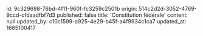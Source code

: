id: 9c329698-76bd-4f11-960f-fc3259c2501b
origin: 514c2d2d-3052-4769-9ccd-cfdaadfbf7d3
published: false
title: 'Constitution fédérale'
content: null
updated_by: c10c1599-a925-4e29-b45f-a4f9934c1ca7
updated_at: 1665100417
